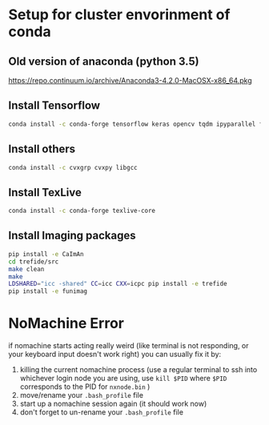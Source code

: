 # Setup for cluster envorinment of conda

## Old version of anaconda (python 3.5)
https://repo.continuum.io/archive/Anaconda3-4.2.0-MacOSX-x86_64.pkg

## Install Tensorflow
```bash
conda install -c conda-forge tensorflow keras opencv tqdm ipyparallel future cvxopt nodejs dask-ml dask-drmaa
```

## Install others
```bash
conda install -c cvxgrp cvxpy libgcc
```

## Install TexLive
```bash
conda install -c conda-forge texlive-core
```

## Install Imaging packages
```bash
pip install -e CaImAn
cd trefide/src
make clean
make
LDSHARED="icc -shared" CC=icc CXX=icpc pip install -e trefide
pip install -e funimag
```

# NoMachine Error
if nomachine starts acting really weird (like terminal is not responding, or your keyboard input doesn't work right) you can usually fix it by: 
1) killing the current nomachine process (use a regular terminal to ssh into whichever login node you are using, use `kill $PID` where `$PID` corresponds to the PID for `nxnode.bin` )
2) move/rename your `.bash_profile` file
3) start up a nomachine session again (it should work now)
4) don't forget to un-rename your `.bash_profile` file
